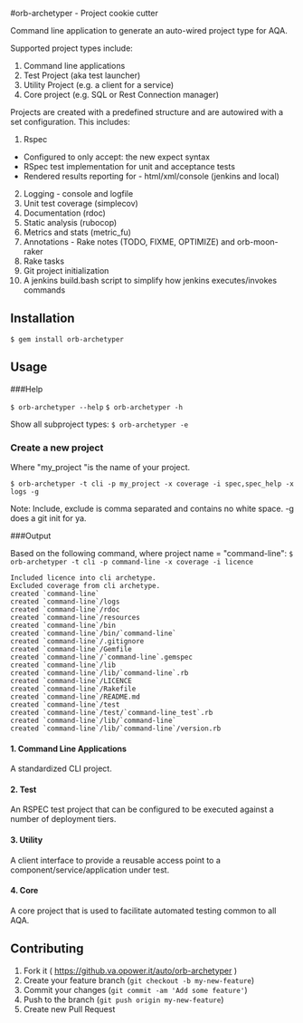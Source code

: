 #orb-archetyper - Project cookie cutter

Command line application to generate an auto-wired project type for AQA. 

Supported project types include:
1. Command line applications
2. Test Project (aka test launcher)
3. Utility Project (e.g. a client for a service)
4. Core project (e.g. SQL or Rest Connection manager) 

Projects are created with a predefined structure and are autowired with a set configuration.
This includes:

1. Rspec
 + Configured to only accept: the new expect syntax
 + RSpec test implementation for unit and acceptance tests
 + Rendered results reporting for - html/xml/console (jenkins and local)
2. Logging - console and logfile
3. Unit test coverage (simplecov)
4. Documentation (rdoc)
5. Static analysis (rubocop)
6. Metrics and stats (metric_fu)
7. Annotations - Rake notes (TODO, FIXME, OPTIMIZE) and orb-moon-raker
8. Rake tasks
9. Git project initialization
10. A jenkins build.bash script to simplify how jenkins executes/invokes commands

## Installation
 	
`$ gem install orb-archetyper`

## Usage

###Help

`$ orb-archetyper --help`
`$ orb-archetyper -h`

Show all subproject types:
`$ orb-archetyper -e`

### Create a new project
Where "my_project "is the name of your project.

`$ orb-archetyper -t cli -p my_project -x coverage -i spec,spec_help -x logs -g`

Note: Include, exclude is comma separated and contains no white space.
-g does a git init for ya.

###Output

Based on the following command, where project name = "command-line":
`$ orb-archetyper -t cli -p command-line -x coverage -i licence`


    Included licence into cli archetype.
    Excluded coverage from cli archetype.
    created `command-line`
    created `command-line`/logs
    created `command-line`/rdoc
    created `command-line`/resources
    created `command-line`/bin
    created `command-line`/bin/`command-line`
    created `command-line`/.gitignore
    created `command-line`/Gemfile
    created `command-line`/`command-line`.gemspec
    created `command-line`/lib
    created `command-line`/lib/`command-line`.rb
    created `command-line`/LICENCE
    created `command-line`/Rakefile
    created `command-line`/README.md
    created `command-line`/test
    created `command-line`/test/`command-line_test`.rb
    created `command-line`/lib/`command-line`
    created `command-line`/lib/`command-line`/version.rb
  

#### 1. Command Line Applications
A standardized CLI project.

#### 2. Test
An RSPEC test project that can be configured to be executed against a number of deployment tiers.

#### 3. Utility
A client interface to provide a reusable access point to a component/service/application under test.

#### 4. Core 
A core project that is used to facilitate automated testing common to all AQA. 

## Contributing

1. Fork it ( https://github.va.opower.it/auto/orb-archetyper )
2. Create your feature branch (`git checkout -b my-new-feature`)
3. Commit your changes (`git commit -am 'Add some feature'`)
4. Push to the branch (`git push origin my-new-feature`)
5. Create new Pull Request
